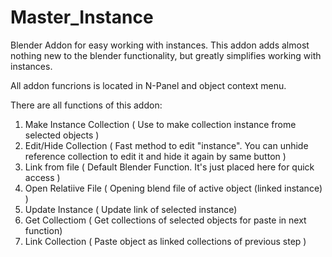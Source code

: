 # Master_Instance
Blender Addon for easy working with instances.
This addon adds almost nothing new to the blender functionality, but greatly simplifies working with instances.

All addon funcrions is located in N-Panel and object context menu.

There are all functions of this addon:
1. Make Instance Collection ( Use to make collection instance frome selected objects )
2. Edit/Hide Collection ( Fast method to edit "instance". You can unhide reference collection to edit it and hide it again by same button )
3. Link from file ( Default Blender Function. It's just placed here for quick access ) 
4. Open Relatiive File ( Opening blend file of active object (linked instance) ) 
5. Update Instance ( Update link of selected instance)
6. Get Collectiom ( Get collections of selected objects for paste in next function)
7. Link Collection ( Paste object as linked collections of previous step )
